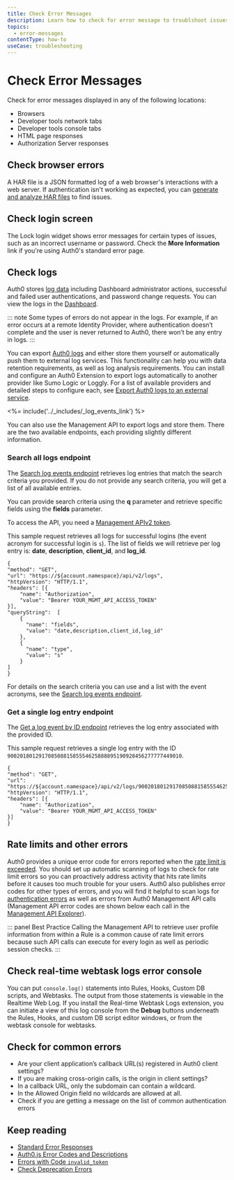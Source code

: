 ```yaml
---
title: Check Error Messages
description: Learn how to check for error message to troublshoot issues. 
topics:
  - error-messages
contentType: how-to
useCase: troubleshooting
---
```


# Check Error Messages

Check for error messages displayed in any of the following locations:

* Browsers
* Developer tools network tabs
* Developer tools console tabs
* HTML page responses
* Authorization Server responses

## Check browser errors

A HAR file is a JSON formatted log of a web browser's interactions with a web server. If authentication isn't working as expected, you can [generate and analyze HAR files](/troubleshoot/guides/generate-har-files) to find issues.

## Check login screen

The Lock login widget shows error messages for certain types of issues, such as an incorrect username or password. Check the **More Information** link if you're using Auth0's standard error page.

## Check logs

Auth0 stores [log data](/logs) including Dashboard administrator actions, successful and failed user authentications, and password change requests. You can view the logs in the [Dashboard](${manage_url}/#/logs).


::: note
Some types of errors do not appear in the logs. For example, if an error occurs at a remote Identity Provider, where authentication doesn’t complete and the user is never returned to Auth0, there won’t be any entry in logs. 
:::

You can export [Auth0 logs](/logs) and either store them yourself or automatically push them to external log services. This functionality can help you with data retention requirements, as well as log analysis requirements. You can install and configure an Auth0 Extension to export logs automatically to another provider like Sumo Logic or Loggly. For a list of available providers and detailed steps to configure each, see [Export Auth0 logs to an external service](/extensions#export-auth0-logs-to-an-external-service).

<%= include('../_includes/_log_events_link') %>

You can also use the Management API to export logs and store them. There are the two available endpoints, each providing slightly different information.

### Search all logs endpoint

The [Search log events endpoint](/api/management/v2#!/Logs/get_logs) retrieves log entries that match the search criteria you provided. If you do not provide any search criteria, you will get a list of all available entries. 

You can provide search criteria using the **q** parameter and retrieve specific fields using the **fields** parameter. 

To access the API, you need a [Management APIv2 token](/api/management/v2/tokens).

This sample request retrieves all logs for successful logins (the event acronym for successful login is `s`). The list of fields we will retrieve per log entry is: **date**, **description**, **client_id**, and **log_id**.

```har
{
"method": "GET",
"url": "https://${account.namespace}/api/v2/logs",
"httpVersion": "HTTP/1.1",
"headers": [{
    "name": "Authorization",
    "value": "Bearer YOUR_MGMT_API_ACCESS_TOKEN"
}],
"queryString":  [
    {
      "name": "fields",
      "value": "date,description,client_id,log_id"
    },
    {
      "name": "type",
      "value": "s"
    }
]
}
```

For details on the search criteria you can use and a list with the event acronyms, see the [Search log events endpoint](/api/management/v2#!/Logs/get_logs).

### Get a single log entry endpoint

The [Get a log event by ID endpoint](/api/management/v2#!/Logs/get_logs_by_id) retrieves the log entry associated with the provided ID.

This sample request retrieves a single log entry with the ID `90020180129170850881585554625888895190928456277777449010`.

```har
{
"method": "GET",
"url": "https://${account.namespace}/api/v2/logs/90020180129170850881585554625888895190928456277777449010",
"httpVersion": "HTTP/1.1",
"headers": [{
    "name": "Authorization",
    "value": "Bearer YOUR_MGMT_API_ACCESS_TOKEN"
}]
}
```

## Rate limits and other errors

Auth0 provides a unique error code for errors reported when the [rate limit is exceeded](/policies/rate-limits#exceeding-the-rate-limit). You should set up automatic scanning of logs to check for rate limit errors so you can proactively address activity that hits rate limits before it causes too much trouble for your users. Auth0 also publishes error codes for other types of errors, and you will find it helpful to scan logs for [authentication errors](/libraries/error-messages) as well as errors from Auth0 Management API calls (Management API error codes are shown below each call in the [Management API Explorer](/api/management/v2)).

::: panel Best Practice
Calling the Management API to retrieve user profile information from within a Rule is a common cause of rate limit errors because such API calls can execute for every login as well as periodic session checks.
:::

## Check real-time webtask logs error console

You can put `console.log()` statements into Rules, Hooks, Custom DB scripts, and Webtasks. The output from those statements is viewable in the Realtime Web Log. If you install the Real-time Webtask Logs extension, you can initiate a view of this log console from the **Debug** buttons underneath the Rules, Hooks, and custom DB script editor windows, or from the webtask console for webtasks.

## Check for common errors

* Are your client application’s callback URL(s) registered in Auth0 client settings?
* If you are making cross-origin calls, is the origin in client settings? 
* In a callback URL, only the subdomain can contain a wildcard.
* In the Allowed Origin field no wildcards are allowed at all.
* Check if you are getting a message on the list of common authentication errors

## Keep reading

* [Standard Error Responses](/api/authentication#standard-error-responses)
* [Auth0.js Error Codes and Descriptions](/libraries/auth0js/v9#error-codes-and-descriptions)
* [Errors with Code `invalid_token`](/troubleshoot/references/invalid-token)
* [Check Deprecation Errors](/troubleshoot/guides/check-deprecation-errors)